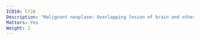 ```yaml
---
ICD10: C728
Description: "Malignant neoplasm: Overlapping lesion of brain and other parts of central nervous system"
Matters: Yes
Weight: 2
---
```


